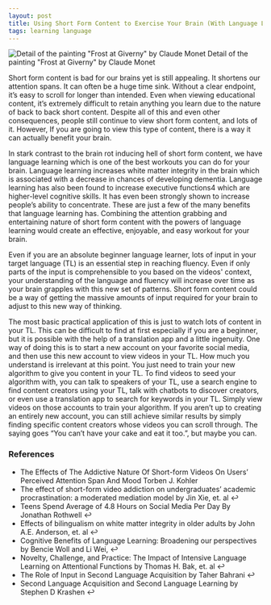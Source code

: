 ```yaml
---
layout: post
title: Using Short Form Content to Exercise Your Brain (With Language Learning)
tags: learning language
---
```


![Detail of the painting "Frost at Giverny" by Claude Monet](https://upload.wikimedia.org/wikipedia/commons/thumb/4/49/Detail_of_the_painting_%22Frost_at_Giverny%22_by_Claude_Monet_03.jpg/640px-Detail_of_the_painting_%22Frost_at_Giverny%22_by_Claude_Monet_03.jpg "Detail of the painting 'Frost at Giverny' by Claude Monet")
Detail of the painting "Frost at Giverny" by Claude Monet 

Short form content is bad for our brains yet is still appealing. It shortens our attention spans. It can often be a huge time sink. Without a clear endpoint, it’s easy to scroll for longer than intended. Even when viewing educational content, it’s extremely difficult to retain anything you learn due to the nature of back to back short content. Despite all of this and even other consequences, people still continue to view short form content, and lots of it. However, If you are going to view this type of content, there is a way it can actually benefit your brain.

In stark contrast to the brain rot inducing hell of short form content, we have language learning which is one of the best workouts you can do for your brain. Language learning increases white matter integrity in the brain which is associated with a decrease in chances of developing dementia. Language learning has also been found to increase executive functions4 which are higher-level cognitive skills. It has even been strongly shown to increase people’s ability to concentrate. These are just a few of the many benefits that language learning has. Combining the attention grabbing and entertaining nature of short form content with the powers of language learning would create an effective, enjoyable, and easy workout for your brain.

Even if you are an absolute beginner language learner, lots of input in your target language (TL) is an essential step in reaching fluency. Even if only parts of the input is comprehensible to you based on the videos' context, your understanding of the language and fluency will increase over time as your brain grapples with this new set of patterns. Short form content could be a way of getting the massive amounts of input required for your brain to adjust to this new way of thinking.

The most basic practical application of this is just to watch lots of content in your TL. This can be difficult to find at first especially if you are a beginner, but it is possible with the help of a translation app and a little ingenuity. One way of doing this is to start a new account on your favorite social media, and then use this new account to view videos in your TL. How much you understand is irrelevant at this point. You just need to train your new algorithm to give you content in your TL. To find videos to seed your algorithm with, you can talk to speakers of your TL, use a search engine to find content creators using your TL, talk with chatbots to discover creators, or even use a translation app to search for keywords in your TL. Simply view videos on those accounts to train your algorithm. If you aren’t up to creating an entirely new account, you can still achieve similar results by simply finding specific content creators whose videos you can scroll through. The saying goes “You can’t have your cake and eat it too.”, but maybe you can.

### References
- The Effects of The Addictive Nature Of Short-form Videos
On Users’ Perceived Attention Span And Mood Torben J. Kohler
- The effect of short-form video addiction on undergraduates’ academic procrastination: a moderated mediation model
by Jin Xie, et. al ↩︎
- Teens Spend Average of 4.8 Hours on Social Media Per Day
By Jonathan Rothwell ↩︎
- Effects of bilingualism on white matter integrity in older adults
by John A.E. Anderson, et. al ↩︎
- Cognitive Benefits of Language Learning: Broadening our
perspectives by Bencie Woll and Li Wei, ↩︎
- Novelty, Challenge, and Practice: The Impact of Intensive Language Learning on Attentional Functions by Thomas H. Bak, et. al ↩︎
- The Role of Input in Second Language Acquisition by Taher Bahrani ↩︎
- Second Language Acquisition and Second Language Learning by Stephen D Krashen ↩︎